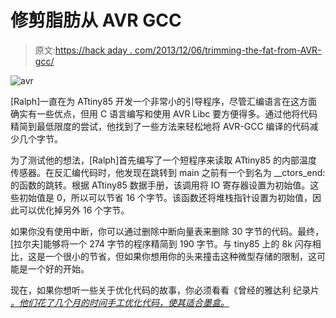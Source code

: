 # 修剪脂肪从 AVR GCC

> 原文:[https://hack aday . com/2013/12/06/trimming-the-fat-from-AVR-gcc/](https://hackaday.com/2013/12/06/trimming-the-fat-from-avr-gcc/)

![avr](../Images/21ff0a929c05c97601b1c215f35b5a53.png)

[Ralph]一直在为 ATtiny85 开发一个非常小的引导程序，尽管汇编语言在这方面确实有一些优点，但用 C 语言编写和使用 AVR Libc 要方便得多。通过他将代码精简到最低限度的尝试，他找到了一些方法来轻松地将 AVR-GCC 编译的代码减少几个字节。

为了测试他的想法，[Ralph]首先编写了一个短程序来读取 ATtiny85 的内部温度传感器。在反汇编代码时，他发现在跳转到 main 之前有一个到名为 __ctors_end:的函数的跳转。根据 ATtiny85 数据手册，该调用将 IO 寄存器设置为初始值。这些初始值是 0，所以可以节省 16 个字节。该函数还将堆栈指针设置为初始值，因此可以优化掉另外 16 个字节。

如果你没有使用中断，你可以通过删除中断向量表来删除 30 字节的代码。最终，[拉尔夫]能够将一个 274 字节的程序精简到 190 字节。与 tiny85 上的 8k 闪存相比，这是一个很小的节省，但如果你想用你的头来撞击这种微型存储的限制，这可能是一个好的开始。

现在，如果你想听一些关于优化代码的故事，你必须看看《曾经的雅达利 纪录片 [*。他们花了几个月的时间手工优化代码，使其适合墨盒。*](http://www.onceuponatari.com/)